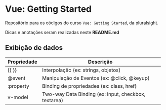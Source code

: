 # Vue: Getting Started

Repositório para os códigos do curso `Vue: Getting Started`, da pluralsight.

Dicas e anotações seram realizadas neste **README.md**

## Exibição de dados

|    Propriedade      |      Descrição                                       |
| ------------------------------------ | ----------------------------------- |
| {{ }}      | Interpolação (ex: strings, objetos)                           |
| @event     | Manipulação de Eventos (ex: @click, @keyup)                   |
| :property  | Binding de propriedades (ex: class, href)                     |
| v-model    | Two-way Data Binding   (ex: input, checkbox, textarea)        |
